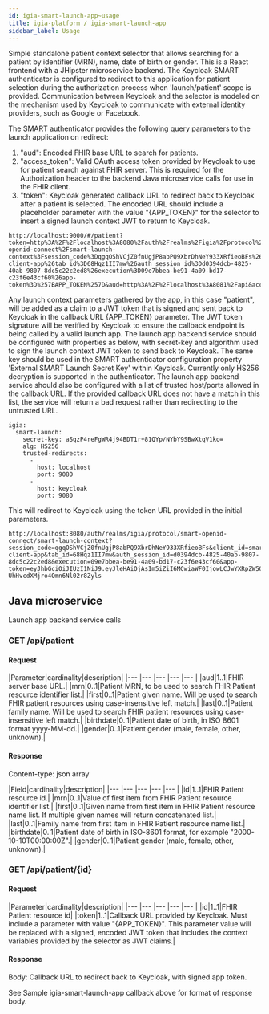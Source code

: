 ```yaml
---
id: igia-smart-launch-app~usage
title: igia-platform / igia-smart-launch-app
sidebar_label: Usage
---
```

Simple standalone patient context selector that allows searching for a patient by identifier (MRN), name, date of birth or gender. This is a React frontend with a JHipster microservice backend. The Keycloak SMART authenticator is configured to redirect to this application for patient selection during the authorization process when 'launch/patient' scope is provided. Communication between Keycloak and the selector is modeled on the mechanism used by Keycloak to communicate with external identity providers, such as Google or Facebook.

The SMART authenticator provides the following query parameters to the launch application on redirect:
1. "aud": Encoded FHIR base URL to search for patients.
2. "access_token": Valid OAuth access token provided by Keycloak to use for patient search against FHIR server. This is required for the Authorization header to the backend Java microservice calls for use in the FHIR client.
3. "token": Keycloak generated callback URL to redirect back to Keycloak after a patient is selected. The encoded URL should include a placeholder parameter with the value "{APP_TOKEN}" for the selector to insert a signed launch context JWT to return to Keycloak.

```
http://localhost:9000/#/patient?token=http%3A%2F%2Flocalhost%3A8080%2Fauth%2Frealms%2Figia%2Fprotocol%2Fsmart-openid-connect%2Fsmart-launch-context%3Fsession_code%3DqgqOShVCjZ0fnUgjP8abPQ9XbrDhNeY933XRfieoBFs%26client_id%3Dsmart-client-app%26tab_id%3D68Hqz1II7mw%26auth_session_id%3Dd0394dcb-4825-40ab-9807-8dc5c22c2ed8%26execution%3D09e7bbea-be91-4a09-bd17-c23f6e43cf60%26app-token%3D%257BAPP_TOKEN%257D&aud=http%3A%2F%2Flocalhost%3A8081%2Fapi&access_token=eyJhbGciO...
```

Any launch context parameters gathered by the app, in this case "patient", will be added as a claim to a JWT token that is signed and sent back to Keycloak in the callback URL {APP_TOKEN} parameter. The JWT token signature will be verified by Keycloak to ensure the callback endpoint is being called by a valid launch app. The launch app backend service should be configured with properties as below, with secret-key and algorithm used to sign the launch context JWT token to send back to Keycloak. The same key should be used in the SMART authenticator configuration property 'External SMART Launch Secret Key' within Keycloak. Currently only HS256 decryption is supported in the authenticator.
The launch app backend service should also be configured with a list of trusted host/ports allowed in the callback URL. If the provided callback URL does not have a match in this list, the service will return a bad request rather than redirecting to the untrusted URL.

```
igia:
  smart-launch:
    secret-key: aSqzP4reFgWR4j94BDT1r+81QYp/NYbY9SBwXtqV1ko=
    alg: HS256
    trusted-redirects:
      - 
        host: localhost
        port: 9080
      - 
        host: keycloak
        port: 9080 
```

This will redirect to Keycloak using the token URL provided in the initial parameters.
```
http://localhost:8080/auth/realms/igia/protocol/smart-openid-connect/smart-launch-context?session_code=qgqOShVCjZ0fnUgjP8abPQ9XbrDhNeY933XRfieoBFs&client_id=smart-client-app&tab_id=68Hqz1II7mw&auth_session_id=d0394dcb-4825-40ab-9807-8dc5c22c2ed8&execution=09e7bbea-be91-4a09-bd17-c23f6e43cf60&app-token=eyJhbGciOiJIUzI1NiJ9.eyJleHAiOjAsIm5iZiI6MCwiaWF0IjowLCJwYXRpZW50IjoiMTIzNDUifQ.edaeLvGPoSfvy51Z-UhHvcdXMjro4Omn6Nl02r8Zyls
```

## Java microservice
Launch app backend service calls

### GET /api/patient
#### Request
|Parameter|cardinality|description|
|--- |--- |--- |--- |--- |
|aud|1..1|FHIR server base URL.|
|mrn|0..1|Patient MRN, to be used to search FHIR Patient resource identifier list.|
|first|0..1|Patient given name. Will be used to search FHIR patient resources using case-insensitive left match.|
|last|0..1|Patient family name. Will be used to search FHIR patient resources using case-insensitive left match.|
|birthdate|0..1|Patient date of birth, in ISO 8601 format yyyy-MM-dd.|
|gender|0..1|Patient gender (male, female, other, unknown).|

#### Response

Content-type: json array

|Field|cardinality|description|
|--- |--- |--- |--- |--- |
|id|1..1|FHIR Patient resource id.|
|mrn|0..1|Value of first item from FHIR Patient resource identifier list.|
|first|0..1|Given name from first item in FHIR Patient resource name list. If multiple given names will return concatenated list.|
|last|0..1|Family name from first item in FHIR Patient resource name list.|
|birthdate|0..1|Patient date of birth in ISO-8601 format, for example "2000-10-10T00:00:00Z".|
|gender|0..1|Patient gender (male, female, other, unknown).|


### GET /api/patient/{id}
#### Request

|Parameter|cardinality|description|
|--- |--- |--- |--- |--- |
|id|1..1|FHIR Patient resource id|
|token|1..1|Callback URL provided by Keycloak. Must include a parameter with value "{APP_TOKEN}". This parameter value will be replaced with a signed, encoded JWT token that includes the context variables provided by the selector as JWT claims.|

#### Response

Body: Callback URL to redirect back to Keycloak, with signed app token.

See Sample igia-smart-launch-app callback above for format of response body.


